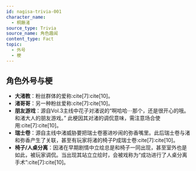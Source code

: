 ```yaml
---
id: nagisa-trivia-001
character_name:
  - 桐藤渚
source_type: Trivia
source_name: 角色趣闻
content_type: Fact
topic:
  - 外号
  - 梗
---
```

## 角色外号与梗
*   **大渚教**：粉丝群体的爱称:cite[7]:cite[10]。
*   **渚哥哥**：另一种粉丝爱称:cite[7]:cite[10]。
*   **朋友游戏**：源自Vol.3主线中花子对渚说的“啊哈哈⋯那个，还是很开心的哦。和渚大人的朋友游戏。” 此梗因其对渚的调侃意味，需注意场合使用:cite[7]:cite[10]。
*   **瑞士卷**：源自主线中渚威胁要把瑞士卷塞进吵闹的弥香嘴里。此后瑞士卷与渚和弥香产生了关联，甚至有玩家将渚的椅子P成瑞士卷:cite[7]:cite[10]。
*   **椅子/人桌分离**：因渚在早期剧情中立绘总是和椅子一同出现，甚至室外也是如此，被玩家调侃。当出现其站立立绘时，会被戏称为“成功进行了人桌分离手术”:cite[7]:cite[10]。